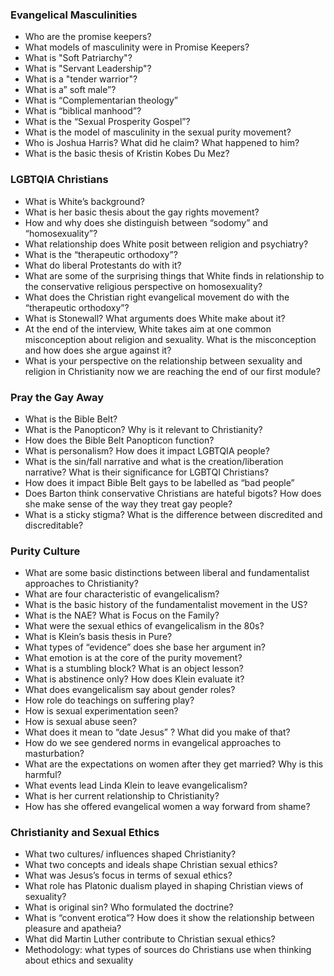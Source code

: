 ### Evangelical Masculinities
- Who are the promise keepers?
- What models of masculinity were in Promise Keepers?
- What is "Soft Patriarchy"?
- What is "Servant Leadership"?
- What is a "tender warrior"?
- What is a” soft male”?
- What is “Complementarian theology”
- What is “biblical manhood”?
- What is the “Sexual Prosperity Gospel”?
- What is the model of masculinity in the sexual purity movement?
- Who is Joshua Harris? What did he claim? What happened to him?
- What is the basic thesis of Kristin Kobes Du Mez?
### LGBTQIA Christians
- What is White’s background?
- What is her basic thesis about the gay rights movement?
- How and why does she distinguish between “sodomy” and “homosexuality”?
- What relationship does White posit between religion and psychiatry?
- What is the “therapeutic orthodoxy”?
- What do liberal Protestants do with it?
- What are some of the surprising things that White finds in relationship to the conservative religious perspective on homosexuality?
- What does the Christian right evangelical movement do with the “therapeutic orthodoxy”?
- What is Stonewall? What arguments does White make about it?
- At the end of the interview, White takes aim at one common misconception about religion and sexuality. What is the misconception and how does she argue against it?
- What is your perspective on the relationship between sexuality and religion in  Christianity now we are reaching the end of our first module?
### Pray the Gay Away
- What is the Bible Belt?
- What is the Panopticon? Why is it relevant to Christianity?
- How does the Bible Belt Panopticon function?
- What is personalism? How does it impact LGBTQIA people?
- What is the sin/fall narrative and what is the creation/liberation narrative? What is their significance for LGBTQI Christians?
- How does it impact Bible Belt gays to be labelled as “bad people”
- Does Barton think conservative Christians are hateful bigots? How does she make sense of the way they treat gay people?
- What is a sticky stigma? What is the difference between discredited and discreditable?
### Purity Culture
- What are some basic distinctions between liberal and fundamentalist approaches to Christianity?
- What are four characteristic of evangelicalism?
- What is the basic history of the fundamentalist movement in the US?
- What is the NAE? What is Focus on the Family?
- What were the sexual ethics of evangelicalism in the 80s?
- What is Klein’s basis thesis in Pure?
- What types of “evidence” does she base her argument in?
- What emotion is at the core of the purity movement?
- What is a stumbling block? What is an object lesson?
- What is abstinence only? How does Klein evaluate it?
- What does evangelicalism say about gender roles?
- How role do teachings on suffering play?
- How is sexual experimentation seen?
- How is sexual abuse seen?
- What does it mean to “date Jesus” ? What did you make of that?
- How do we see gendered norms in evangelical approaches to masturbation?
- What are the expectations on women after they get married? Why is this harmful?
- What events lead Linda Klein to leave evangelicalism?
- What is her current relationship to Christianity?
- How has she offered evangelical women a way forward from shame?
### Christianity and Sexual Ethics
- What two cultures/ influences shaped Christianity?
- What two concepts and ideals shape Christian sexual ethics?
- What was Jesus’s focus in terms of sexual ethics?
- What role has Platonic dualism played in shaping Christian views of sexuality?
- What is original sin? Who formulated the doctrine?
- What is “convent erotica”? How does it show the relationship between pleasure and apatheia?
- What did Martin Luther contribute to Christian sexual ethics?
- Methodology: what types of sources do Christians use when thinking about ethics and sexuality